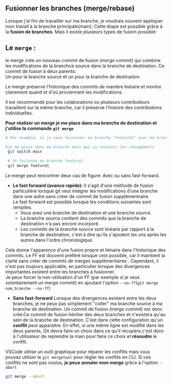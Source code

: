 ## Fusionner les branches (merge/rebase)

Lorsque j'ai fini de travailler sur ma branche, je voudrais souvent appliquer mon travail à la branche principale(main);
Cette étape est possible grâce à la **fusion de branches**. Mais il existe plusieurs types de fusion possible:

## Le `merge` : 

le merge crée un nouveau commit de fusion *(merge commit)* qui combine les modifications de la branchce source dans la branche de destination.
Ce commit de fusion à deux parents:  
Un pour la branche source et un pour la branche de destination.

Le merge préserve l'historique des commits de manière linéaire et montre clairement quand et d'où proviennent les modifications.

Il est recommandé pour les colaborations ou plusieurs contributeurs travaillent sur la même branche, car il préserve l'histoire des contributions individuelles.

**Pour réaliser un merge je me place dans ma branche de destination et j'utilise la commande `git merge`**

```bash
# Par exemple, si je veux fusionner ma branche "feature1" avec ma branche "main"

#je me place dans ma branche main qui va recevoir les changements
 git switch main

 # Je fusionne ma branche feature1
 git merge feature1
```

Le merge peut rencontrer deux cas de figure: Avec ou sans fast-forward.

- **Le fast forward (avance rapide):**
Il s'agit d'une méthode de fusion particulière lorsque git veut intégrer les modifications d'une branche dans une autre sans créer de commit de fusion supplémentraire.  
Le fast forward est possible lorsque les conditions suivantes sont remplies.
    - Vous avez une branche de destination et une branche source.
    - La branche source contient des commits que la branche de destination n'a pas encore incorporé.  
    - Les commits de la branche source sont linéaire par rapport à la branche de destination, c'est à dire qu'ils s'ajoutent les uns après les autres dans l'ordre chronologique.

Cela donne l'apparence d'une fusion propre et liénaire dans l'historique des commits. 
Le FF est douvent préféré lorsque cest possible, car il maintient la clarté sans créer de commits de merges supplémentaires . Cependant, il n'est pas toujours applicable, en particulier lorsque des divergences importantes existent entre les branches à fusionner.  
Je peux forcer la non-utilisation d'un FF (par exemple si je veux volontairement un merge commit) en ajoutant l'option `--no-ff`(`git merge nom_branche --no-ff`)

- **Sans fast-forward** 
Lorsque des divergences existent entre les deux branches, je ne peux pas simplement "coller" ma branche source à ma branche de destination. Un commit de fusion *(merge commit)* est donc créé.Ce commit de fusion héritier des deux branches et n'existera qu'au sein de la branche de destination.
C'est dans cette configuration qu'un **conflit** peut apparaitre.
En effet, si une même ligne est modifié dans les deux parents, Git devra faire un choix dans ce qu'il récupère,c'est donc à l'utilisateur de reprendre la main pour faire ce choix et **résoudre** le conflit.

VSCode utilise un outil graphique pour réparer les conflits mais vous pouvez utiliser le `git mergetool` pour régler les conflits en CLI.
Si ces conflits ne sont pas voulus, **je peux annuler mon merge** grâce à l'option `--abort`  
```bash
git merge --abort
```

